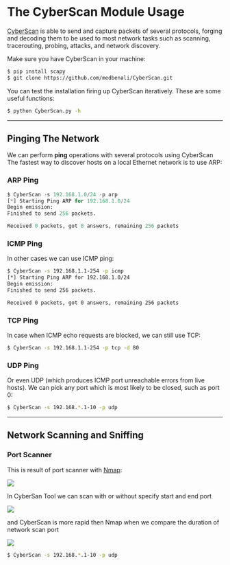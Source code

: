 # The CyberScan Module Usage


[CyberScan](https://github.com/medbenali/CyberScan)  is able to send and capture packets of several protocols, forging and decoding them to be used to most network tasks such as scanning, tracerouting, probing, attacks, and network discovery.

Make sure you have CyberScan in your machine:

```sh
$ pip install scapy
$ git clone https://github.com/medbenali/CyberScan.git
```

You can test the installation firing up CyberScan iteratively. These are some useful functions:
```sh
$ python CyberScan.py -h 
```
---

## Pinging The Network

We can perform **ping** operations with several protocols using CyberScan The fastest way to discover hosts on a local Ethernet network is to use ARP:

### ARP Ping

```python
$ CyberScan -s 192.168.1.0/24 -p arp
[*] Starting Ping ARP for 192.168.1.0/24
Begin emission:
Finished to send 256 packets.

Received 0 packets, got 0 answers, remaining 256 packets
```

### ICMP Ping

In other cases we can use ICMP ping:

```sh
$ CyberScan -s 192.168.1.1-254 -p icmp
[*] Starting Ping ARP for 192.168.1.0/24
Begin emission:
Finished to send 256 packets.

Received 0 packets, got 0 answers, remaining 256 packets
```

### TCP Ping

In case when  ICMP echo requests are blocked, we can still use TCP:

```sh
$ CyberScan -s 192.168.1.1-254 -p tcp -d 80
```

### UDP Ping

Or even  UDP  (which produces ICMP port unreachable errors from live hosts). We can pick any port which is most likely to be closed,  such as port 0:

```sh
$ CyberScan -s 192.168.*.1-10 -p udp
```

---

## Network Scanning and Sniffing

### Port Scanner

This is result of port scanner with [Nmap](https://nmap.org):

![](https://github.com/medbenali/CyberScan/blob/master/images/NmapPortScan.png)

In CyberSan Tool we can scan with or without specify start and end port 

![](https://github.com/medbenali/CyberScan/blob/master/images/NmapPortScan.png)

and CyberScan is  more rapid then Nmap when we compare the duration of network scan port

![](https://github.com/medbenali/CyberScan/blob/master/images/NmapPortScan.png)


```sh
$ CyberScan -s 192.168.*.1-10 -p udp
```












